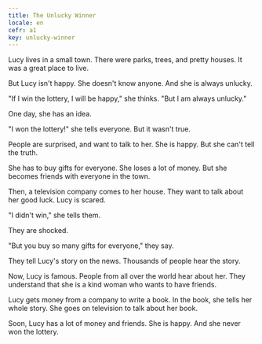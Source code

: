 ```yaml
---
title: The Unlucky Winner
locale: en
cefr: a1
key: unlucky-winner
---
```


Lucy lives in a small town. There were parks, trees, and pretty houses. It was a great place to live.

But Lucy isn't happy. She doesn't know anyone. And she is always unlucky.

"If I win the lottery, I will be happy," she thinks. "But I am always unlucky."

One day, she has an idea.

"I won the lottery!" she tells everyone. But it wasn't true.

People are surprised, and want to talk to her. She is happy. But she can't tell the truth.

She has to buy gifts for everyone. She loses a lot of money. But she becomes friends with everyone in the town.

Then, a television company comes to her house. They want to talk about her good luck. Lucy is scared.

"I didn't win," she tells them.

They are shocked.

"But you buy so many gifts for everyone," they say.

They tell Lucy's story on the news. Thousands of people hear the story.

Now, Lucy is famous. People from all over the world hear about her. They understand that she is a kind woman who wants to have friends.

Lucy gets money from a company to write a book. In the book, she tells her whole story. She goes on television to talk about her book.

Soon, Lucy has a lot of money and friends. She is happy. And she never won the lottery.